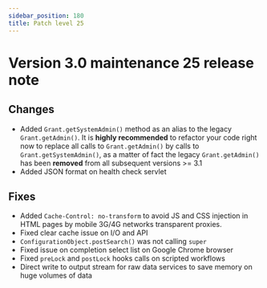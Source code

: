```yaml
---
sidebar_position: 180
title: Patch level 25
---
```


Version 3.0 maintenance 25 release note
=======================================

Changes
-------

- Added `Grant.getSystemAdmin()` method as an alias to the legacy `Grant.getAdmin()`. It is **highly recommended** to refactor your code right now to replace all calls to `Grant.getAdmin()` by calls to `Grant.getSystemAdmin()`, as a matter of fact the legacy `Grant.getAdmin()` has been **removed** from all subsequent versions >= 3.1
- Added JSON format on health check servlet

Fixes
-----

- Added `Cache-Control: no-transform` to avoid JS and CSS injection in HTML pages by mobile 3G/4G networks transparent proxies.
- Fixed clear cache issue on I/O and API
- `ConfigurationObject.postSearch()` was not calling `super`
- Fixed issue on completion select list on Google Chrome browser
- Fixed `preLock` and `postLock` hooks calls on scripted workflows
- Direct write to output stream for raw data services to save memory on huge volumes of data
